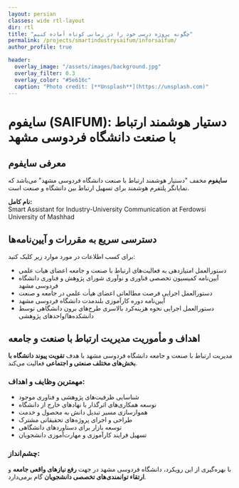 ```yaml
---
layout: persian
classes: wide rtl-layout
dir: rtl
title: "چگونه پروژه درسی خود را در زمانی کوتاه آماده کنیم"
permalink: /projects/smartindustrysaifum/inforsaifum/
author_profile: true

header:
  overlay_image: "/assets/images/background.jpg"
  overlay_filter: 0.3
  overlay_color: "#5e616c"
  caption: "Photo credit: [**Unsplash**](https://unsplash.com)"
---
```


# سایفوم (SAIFUM): دستیار هوشمند ارتباط با صنعت دانشگاه فردوسی مشهد

## معرفی سایفوم

**سایفوم** مخفف "دستیار هوشمند ارتباط با صنعت دانشگاه فردوسی مشهد" می‌باشد که نمایانگر پلتفرم هوشمند برای تسهیل ارتباط بین دانشگاه و صنعت است.

**نام کامل:**  
Smart Assistant for Industry-University Communication at Ferdowsi University of Mashhad

## دسترسی سریع به مقررات و آیین‌نامه‌ها

برای کسب اطلاعات در مورد موارد زیر کلیک کنید:

- دستورالعمل امتیازدهی به فعالیت‌های ارتباط با صنعت و جامعه اعضای هیات علمی
- آیین‌نامه کمیسیون تخصصی فناوری و نوآوری شورای پژوهش و فناوری دانشگاه فردوسی مشهد
- دستورالعمل اجرایی فرصت مطالعاتی اعضای هیأت علمی در جامعه و صنعت
- آیین‌نامه دوره کارآموزی بلندمدت دانشگاه فردوسی مشهد
- دستورالعمل اجرایی نحوه هزینه‌کرد بالاسری طرح‌های برون دانشگاهی توسط دانشکده‌ها/واحدهای پژوهشی

## اهداف و مأموریت مدیریت ارتباط با صنعت و جامعه

مدیریت ارتباط با صنعت و جامعه دانشگاه فردوسی مشهد با هدف **تقویت پیوند دانشگاه با بخش‌های مختلف صنعتی و اجتماعی** فعالیت می‌کند.

### مهمترین وظایف و اهداف:

- شناسایی ظرفیت‌های پژوهشی و فناوری موجود
- توسعه همکاری‌های اثرگذار با نهادهای خارج از دانشگاه
- هموارسازی مسیر تبدیل دانش به محصول و خدمت
- طراحی و اجرای پروژه‌های تحقیقاتی مشترک
- توسعه بازار برای دستاوردهای دانشگاهی
- تسهیل فرایند کارآموزی و مهارت‌آموزی دانشجویان

### چشم‌انداز:

با بهره‌گیری از این رویکرد، دانشگاه فردوسی مشهد در جهت **رفع نیازهای واقعی جامعه** و **ارتقاء توانمندی‌های تخصصی دانشجویان** گام برمی‌دارد.